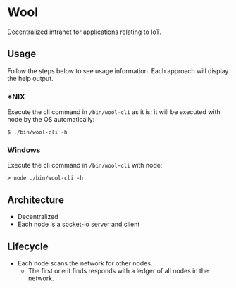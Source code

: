 # Wool

Decentralized intranet for applications relating to IoT.

## Usage

Follow the steps below to see usage information. Each approach will display
the help output.

### \*NIX

Execute the cli command in `/bin/wool-cli` as it is; it will be executed with
node by the OS automatically:

```
$ ./bin/wool-cli -h
```

### Windows

Execute the cli command in `/bin/wool-cli` with node:

```
> node ./bin/wool-cli -h
```

## Architecture

- Decentralized
- Each node is a socket-io server and client

## Lifecycle

- Each node scans the network for other nodes.
  - The first one it finds responds with a ledger of all nodes in the network.
